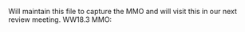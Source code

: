 Will maintain this file to capture the MMO and will visit this in our next review meeting.
WW18.3 MMO:
